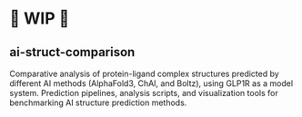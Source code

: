 # 🚧 WIP 🚧

## ai-struct-comparison
Comparative analysis of protein-ligand complex structures predicted by different AI methods (AlphaFold3, ChAI, and Boltz), using GLP1R as a model system. Prediction pipelines, analysis scripts, and visualization tools for benchmarking AI structure prediction methods.
